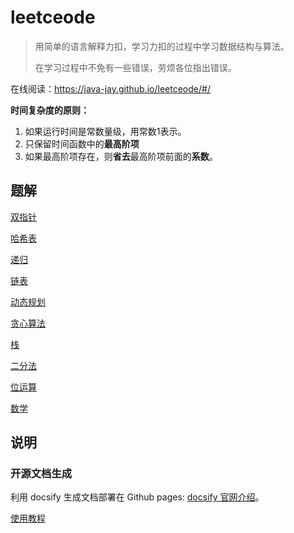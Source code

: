 # leetceode

> 用简单的语言解释力扣，学习力扣的过程中学习数据结构与算法。
>
> 在学习过程中不免有一些错误，劳烦各位指出错误。

在线阅读：https://java-jay.github.io/leetceode/#/

**时间复杂度的原则：**

1. 如果运行时间是常数量级，用常数1表示。
2. 只保留时间函数中的**最高阶项**
3. 如果最高阶项存在，则**省去**最高阶项前面的**系数**。

## 题解

[双指针](/题解/双指针.md)

[哈希表](/题解/哈希表.md)

[递归](/题解/递归.md)

[链表](/题解/链表.md)

[动态规划](/题解/动态规划.md)

[贪心算法](/题解/贪心算法.md)

[栈](/题解/栈.md)

[二分法](/题解/二分法.md)

[位运算](/题解/位运算.md)

[数学](/题解/数学.md)

## 说明

### 开源文档生成

利用 docsify 生成文档部署在 Github pages: [docsify 官网介绍](https://docsify.js.org/#/)。

[使用教程](https://www.jianshu.com/p/88e70f32b049)
